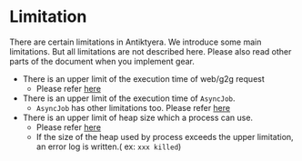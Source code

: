 # Limitation

There are certain limitations in Antiktyera.
We introduce some main limitations. But all limitations are not described here. Please also read other parts of the document when you implement gear.

* There is an upper limit of the execution time of web/g2g request
  * Please refer [here](https://hexdocs.pm/antikythera/development_environment.html#environment-variables-to-tweak-behavior-of-antikythera)
* There is an upper limit of the execution time of `AsyncJob`.
  * `AsyncJob` has other limitations too. Please refer [here](https://hexdocs.pm/antikythera/Antikythera.AsyncJob.html#module-registering-jobs)
* There is an upper limit of heap size which a process can use.
  * Please refer [here](https://hexdocs.pm/antikythera/development_environment.html#environment-variables-to-tweak-behavior-of-antikythera)
  * If the size of the heap used by process exceeds the upper limitation, an error log is written.( ex: `xxx killed`)